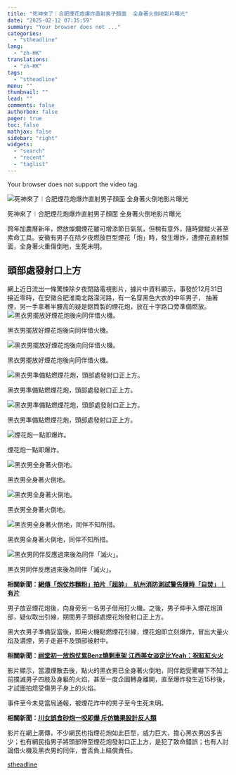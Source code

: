 ```yaml
---
title: "死神來了︱合肥煙花炮爆炸直射男子顏面  全身著火倒地影片曝光"
date: "2025-02-12 07:35:59"
summary: "Your browser does not ..."
categories:
  - "stheadline"
lang:
  - "zh-HK"
translations:
  - "zh-HK"
tags:
  - "stheadline"
menu: ""
thumbnail: ""
lead: ""
comments: false
authorbox: false
pager: true
toc: false
mathjax: false
sidebar: "right"
widgets:
  - "search"
  - "recent"
  - "taglist"
---
```


Your browser does not support the video tag.



![死神來了︱合肥煙花炮爆炸直射男子顏面  全身著火倒地影片曝光](https://image.stheadline.com/f/680p0/0x0/100/none/b8c2306b83fe92c0006ccdddb62570ef/stheadline/inewsmedia/20250211/_2025021122581756679.jpg)

死神來了︱合肥煙花炮爆炸直射男子顏面 全身著火倒地影片曝光




跨年加農曆新年，燃放燦爛煙花雖可增添節日氣氛，但稍有意外，隨時變縱火甚至索命工具。安徽有男子在除夕夜燃放巨型煙花「炮」時，發生爆炸，遭煙花直射顏面，全身著火重傷倒地，生死未明。

頭部處發射口上方
--------

網上近日流出一條驚悚除夕夜閉路電視影片，據片中資料顯示，事發於12月31日接近零時，在安徽合肥淮南北路濛河路，有一名穿黑色大衣的中年男子， 抽著煙，另一手拿著半腰高的疑是鋁筒製的煙花炮，放在十字路口旁準備燃放。
 ![黑衣男擺放好煙花炮後向同伴借火機。](https://image.hkhl.hk/f/1024p0/0x0/100/none/b2a8a54b2c3746d7aa0192c32f74a6e2/2025-02/003_3.JPG)


黑衣男擺放好煙花炮後向同伴借火機。



 ![黑衣男擺放好煙花炮後向同伴借火機。](https://image.hkhl.hk/f/1024p0/0x0/100/none/d1691f68a1ad823438e2b316d491d4b4/2025-02/004_1.JPG)


黑衣男擺放好煙花炮後向同伴借火機。



 ![黑衣男準備點燃煙花炮，頭部處發射口正上方。](https://image.hkhl.hk/f/1024p0/0x0/100/none/5928619aa6b9148391b0c94e633f9724/2025-02/005_0.JPG)


黑衣男準備點燃煙花炮，頭部處發射口正上方。



 ![黑衣男準備點燃煙花炮，頭部處發射口正上方。](https://image.hkhl.hk/f/1024p0/0x0/100/none/236d102fd9c51d1af64f97e4abc910ed/2025-02/006_0.JPG)


黑衣男準備點燃煙花炮，頭部處發射口正上方。



 ![煙花炮一點即爆炸。](https://image.hkhl.hk/f/1024p0/0x0/100/none/bffb8ddf8d6b8a1568724266b9af46f0/2025-02/007_0.JPG)


煙花炮一點即爆炸。



 ![黑衣男全身著火倒地。](https://image.hkhl.hk/f/1024p0/0x0/100/none/5c696d458e0a1cd35c6a6779378d018f/2025-02/008_0.JPG)


黑衣男全身著火倒地。



 ![黑衣男全身著火倒地。](https://image.hkhl.hk/f/1024p0/0x0/100/none/dc6dc4e0b62653a53d119a1fa755bb6c/2025-02/009_0.JPG)


黑衣男全身著火倒地。



 ![黑衣男全身著火倒地，同伴不知所措。](https://image.hkhl.hk/f/1024p0/0x0/100/none/6b31b55bb985aae45ef8b8e76f7f2644/2025-02/010_0.JPG)


黑衣男全身著火倒地，同伴不知所措。



 ![黑衣男同伴反應過來後為同伴「滅火」。](https://image.hkhl.hk/f/1024p0/0x0/100/none/1475830fcb0a5741d7dc76690b34f447/2025-02/011.JPG)


黑衣男同伴反應過來後為同伴「滅火」。




**相關新聞：[網傳「炮仗炸麵粉」拍片「超帥」　杭州消防測試警告隨時「自焚」︱有片](https://www.stheadline.com/realtime-china/3422644/%E7%B6%B2%E5%82%B3%E7%82%AE%E4%BB%97%E7%82%B8%E9%BA%B5%E7%B2%89%E6%8B%8D%E7%89%87%E8%B6%85%E5%B8%A5%E6%9D%AD%E5%B7%9E%E6%B6%88%E9%98%B2%E6%B8%AC%E8%A9%A6%E8%AD%A6%E5%91%8A%E9%9A%A8%E6%99%82%E8%87%AA%E7%84%9A%E6%9C%89%E7%89%87)**

男子放妥煙花炮後，向身旁另一名男子借用打火機。之後，男子伸手入煙花炮頂部，疑似取出引線，期間男子頭部處煙花炮發射口正上方。

黑大衣男子準備妥當後，即用火機點燃煙花引線，煙花炮即立刻爆炸，冒出大量火焰及濃煙，男子走避不及頭部被射中。  

  

**相關新聞：[祠堂初一放炮仗累Benz燒剩車架 江西美女淡定比Yeah：祝紅紅火火](https://www.stheadline.com/realtime-china/3425177/%E7%A5%A0%E5%A0%82%E5%88%9D%E4%B8%80%E6%94%BE%E7%82%AE%E4%BB%97%E7%B4%AFBenz%E7%87%92%E5%89%A9%E8%BB%8A%E6%9E%B6-%E6%B1%9F%E8%A5%BF%E7%BE%8E%E5%A5%B3%E6%B7%A1%E5%AE%9A%E6%AF%94Yeah%E7%A5%9D%E7%B4%85%E7%B4%85%E7%81%AB%E7%81%AB)**

影片顯示，當濃煙散去後，點火的黑衣男已全身著火倒地，同伴飽受驚嚇下不知上前撲滅男子四肢及身軀的火焰，甚至一度企圖轉身離開，直至爆炸發生近15秒後，才試圖拍熄受傷男子身上的火焰。

事件至今未見當局通報，被煙花炸中的男子至今生死未明。  

  

**相關新聞：[川女誤食砂炮一咬即爆 斥仿糖果設計反人類](https://www.stheadline.com/realtime-china/3426214/%E5%B7%9D%E5%A5%B3%E8%AA%A4%E9%A3%9F%E7%A0%82%E7%82%AE%E4%B8%80%E5%92%AC%E5%8D%B3%E7%88%86-%E6%96%A5%E4%BB%BF%E7%B3%96%E6%9E%9C%E8%A8%AD%E8%A8%88%E5%8F%8D%E4%BA%BA%E9%A1%9E)**

影片在網上廣傳，不少網民也指煙花炮如此巨型，威力巨大，擔心黑衣男凶多吉少；也有網民指男子將頭部伸至煙花炮發射口正上方，是犯了致命錯誤；也有人討論借火機及黑衣男的同伴，會否負上賠償責任。

[stheadline](https://std.stheadline.com/realtime/article/2052163/即時-中國-死神來了︱合肥煙花炮爆炸直射男子顏面-全身著火倒地影片曝光)
